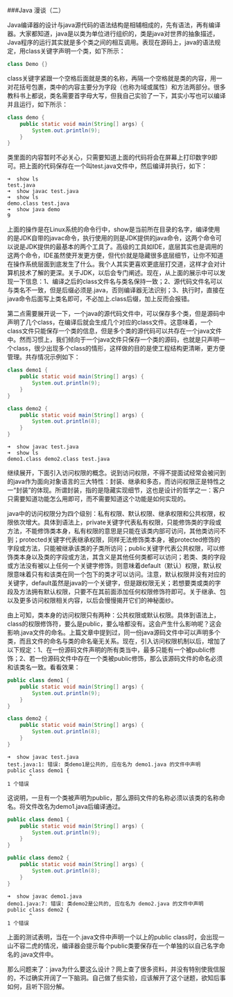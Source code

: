 ###Java 漫谈（二）

Java编译器的设计与java源代码的语法结构是相辅相成的，先有语法，再有编译器。大家都知道，java是以类为单位进行组织的，类是java对世界的抽象描述，Java程序的运行其实就是多个类之间的相互调用。表现在源码上，java的语法规定，用class关键字声明一个类，如下所示：

```java
class Demo {}
```

class关键字紧跟一个空格后面就是类的名称，再隔一个空格就是类的内容，用一对花括号包裹，类中的内容主要分为字段（也称为域或属性）和方法两部分。很多教科书上都说，类名需要首字母大写，但我自己实验了一下，其实小写也可以编译并且运行，如下所示：

```java
class demo {
    public static void main(String[] args) {
        System.out.println(9);
    }
}
```

类里面的内容暂时不必关心，只需要知道上面的代码将会在屏幕上打印数字9即可。把上面的代码保存在一个叫test.java文件中，然后编译并执行，如下：

```shell
➜  show ls
test.java
➜  show javac test.java
➜  show ls
demo.class test.java
➜  show java demo
9
```

上面的操作是在Linux系统的命令行中，show是当前所在目录的名字，编译使用的是JDK自带的javac命令，执行使用的则是JDK提供的java命令，这两个命令可以说是JDK提供的最基本的两个工具了。高级的工具如IDE，底层其实也是调用的这两个命令，IDE虽然使开发更方便，但代价就是隐藏很多底层细节，让你不知道在操作系统层面到底发生了什么。我个人其实更喜欢更底层打交道，这样才会对计算机技术了解的更深。关于JDK，以后会专门阐述。现在，从上面的展示中可以发现一下信息：1、编译之后的class文件名与类名保持一致；2、源代码文件名可以与类名不一致，但是后缀必须是.java，否则编译器无法识别；3、执行时，直接在java命令后面写上类名即可，不必加上.class后缀，加上反而会报错。

第二点需要展开说一下，一个java的源代码文件中，可以保存多个类，但是源码中声明了几个class，在编译后就会生成几个对应的class文件。这意味着，一个class文件只能保存一个类的信息，但是多个类的源代码可以共存在一个java文件中。然而习惯上，我们倾向于一个java文件只保存一个类的源码，也就是只声明一个class，很少出现多个class的情形，这样做的目的是使工程结构更清晰，更方便管理。共存情况示例如下：

```java
class demo1 {
    public static void main(String[] args) {
        System.out.println(9);
    }
}

class demo2 {
    public static void main(String[] args) {
        System.out.println(8);
    }
}
```

```shell
➜  show javac test.java
➜  show ls
demo1.class demo2.class test.java
```

继续展开，下面引入访问权限的概念。说到访问权限，不得不提面试经常会被问到的java作为面向对象语言的三大特性：封装、继承和多态，而访问权限正是特性之一“封装”的体现。所谓封装，指的是隐藏实现细节，这也是设计的哲学之一：客户只需要知道功能怎么用即可，而不需要知道这个功能是如何实现的。

java中的访问权限分为四个级别：私有权限、默认权限、继承权限和公共权限，权限依次增大。具体到语法上，private关键字代表私有权限，只能修饰类的字段或方法，不能修饰类本身，私有权限的意思是只能在该类内部可访问，其他类访问不到；protected关键字代表继承权限，同样无法修饰类本身，被protected修饰的字段或方法，只能被继承该类的子类所访问；public关键字代表公共权限，可以修饰类本身以及类的字段或方法，其含义是其他任何类都可以访问；若类、类的字段或方法没有被以上任何一个关键字修饰，则意味着default（默认）权限，默认权限意味着只有和该类在同一个包下的类才可以访问。注意，默认权限并没有对应的关键字，default虽然是java的一个关键字，但是跟权限无关；若想要类或类的字段及方法拥有默认权限，只要不在其前面添加任何权限修饰符即可。关于继承、包以及更多访问权限相关内容，以后会慢慢揭开它们的神秘面纱。

由上可知，类本身的访问权限只有两种：公共权限或默认权限。具体到语法上，class的权限修饰符，要么是public，要么啥都没有。这会产生什么影响呢？这会影响.java文件的命名。上篇文章中提到过，同一份java源码文件中可以声明多个类，而且文件的命名与类的命名毫无关系。现在，引入访问权限机制以后，增加了以下规定：1、在一份源码文件声明的所有类当中，最多只能有一个被public修饰；2、若一份源码文件中存在一个类被public修饰，那么该源码文件的命名必须和该类名一致。看看效果：

```java
public class demo1 {
    public static void main(String[] args) {
        System.out.println(9);
    }
}

class demo2 {
    public static void main(String[] args) {
        System.out.println(8);
    }
}
```

```shell
➜  show javac test.java
test.java:1: 错误: 类demo1是公共的, 应在名为 demo1.java 的文件中声明
public class demo1 {
       ^
1 个错误
```

这说明，一旦有一个类被声明为public，那么源码文件的名称必须以该类的名称命名。将文件改名为demo1.java后编译通过。

```java
public class demo1 {  
    public static void main(String[] args) {
        System.out.println(9);
    }
}

public class demo2 {
    public static void main(String[] args) {
        System.out.println(8);
    }
}
```

```shell
➜  show javac demo1.java
demo1.java:7: 错误: 类demo2是公共的, 应在名为 demo2.java 的文件中声明
public class demo2 {
       ^
1 个错误
```

上面的测试表明，当在一个.java文件中声明一个以上的public class时，会出现一山不容二虎的情况，编译器会提示每个public类要保存在一个单独的以自己名字命名的.java文件中。

那么问题来了：java为什么要这么设计？网上查了很多资料，并没有特别使我信服的，不过确实开阔了一下脑洞。自己做了些实验，应该解开了这个谜题，欲知后事如何，且听下回分解。